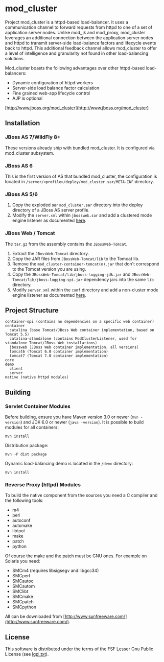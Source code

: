 mod_cluster
===========

Project mod_cluster is a httpd-based load-balancer. It uses a communication channel to forward
requests from httpd to one of a set of application server nodes. Unlike mod_jk and mod_proxy,
mod_cluster leverages an additional connection between the application server nodes and httpd
to transmit server-side load-balance factors and lifecycle events back to httpd. This additional
feedback channel allows mod_cluster to offer a level of intelligence and granularity not found in
other load-balancing solutions.

Mod_cluster boasts the following advantages over other httpd-based load-balancers:

* Dynamic configuration of httpd workers
* Server-side load balance factor calculation
* Fine grained web-app lifecycle control
* AJP is optional

[http://www.jboss.org/mod_cluster](http://www.jboss.org/mod_cluster)


Installation
------------

### JBoss AS 7/WildFly 8+

These versions already ship with bundled mod_cluster. It is configured via mod_cluster
subsystem.


### JBoss AS 6

This is the first version of AS that bundled mod_cluster, the configuration is located in
`/server/<profile>/deploy/mod_cluster.sar/META-INF` directory.


### JBoss AS 5/6

1. Copy the exploded sar `mod_cluster.sar` directory into the deploy directory
   of a JBoss AS server profile.
2. Modify the `server.xml` within `jbossweb.sar` and add a clustered mode engine
   listener as documented [here](http://docs.jboss.org/mod_cluster/1.2.0/html/Quick_Start_Guide.html).


### JBoss Web / Tomcat

The `tar.gz` from the assembly contains the `JBossWeb-Tomcat`.

1. Extract the `JBossWeb-Tomcat` directory.
2. Copy the JAR files from `JBossWeb-Tomcat/lib` to the Tomcat lib.
3. Remove the `mod_cluster-container-tomcat(n).jar` that don't correspond to
   the Tomcat version you are using.
3. Copy the `JBossWeb-Tomcat/lib/jboss-logging-jdk.jar` and `JBossWeb-Tomcat/lib/jboss-logging-spi.jar`
   dependency jars into the same `lib` directory.
4. Modify `server.xml` within the `conf` directory and add a non-cluster mode
   engine listener as documented [here](http://docs.jboss.org/mod_cluster/1.2.0/html/Quick_Start_Guide.html).


Project Structure
-----------------

```
container-spi (contains no dependencies on a specific web container)
container
  catalina (base Tomcat/JBoss Web container implementation, based on Tomcat 5.5)
  catalina-standalone (contains ModClusterListener, used for standalone Tomcat/JBoss Web installations)
  jbossweb (JBoss Web container implementation, all versions)
  tomcat6 (Tomcat 6.0 container implementation)
  tomcat7 (Tomcat 7.0 container implementation)
core
demo
  client
  server
native (native httpd modules)
```


Building
--------

### Servlet Container Modules

Before building, ensure you have Maven version 3.0 or newer (`mvn -version`) and JDK 6.0 or newer (`java -version`). 
It is possible to build modules for all containers:

    mvn install

Distribution package:

    mvn -P dist package

Dynamic load-balancing demo is located in the `/demo` directory:

    mvn install

### Reverse Proxy (httpd) Modules

To build the native component from the sources you need a C compiler and the following tools:
* m4
* perl
* autoconf
* automake
* libtool
* make
* patch
* python

Of course the make and the patch must be GNU ones. For example on Solaris you need:
* SMCm4 (requires libsigsegv and libgcc34)
* SMCperl
* SMCautoc
* SMCautom
* SMClibt
* SMCmake
* SMCpatch
* SMCpython

All can be downloaded from [http://www.sunfreeware.com/](http://www.sunfreeware.com/).


License
-------

This software is distributed under the terms of the FSF Lesser Gnu Public License (see [lgpl.txt](lgpl.txt)).

